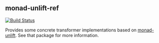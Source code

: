 ## monad-unlift-ref

[![Build Status](https://travis-ci.org/fpco/monad-unlift.svg?branch=master)](https://travis-ci.org/fpco/monad-unlift)

Provides some concrete transformer implementations based on [monad-unlift](https://www.stackage.org/package/monad-unlift). See that package for more information.
